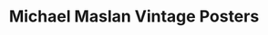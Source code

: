 ---
title: "Michael Maslan Vintage Posters"
url: /seattle/michael-maslan-vintage-posters/
shop: art
---